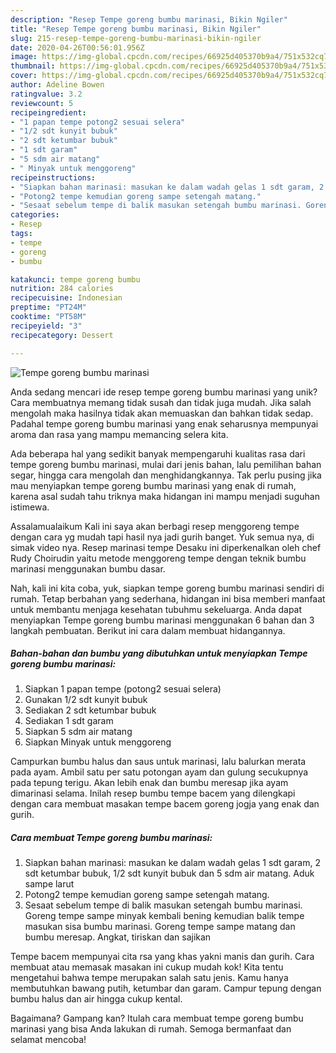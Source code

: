 ```yaml
---
description: "Resep Tempe goreng bumbu marinasi, Bikin Ngiler"
title: "Resep Tempe goreng bumbu marinasi, Bikin Ngiler"
slug: 215-resep-tempe-goreng-bumbu-marinasi-bikin-ngiler
date: 2020-04-26T00:56:01.956Z
image: https://img-global.cpcdn.com/recipes/66925d405370b9a4/751x532cq70/tempe-goreng-bumbu-marinasi-foto-resep-utama.jpg
thumbnail: https://img-global.cpcdn.com/recipes/66925d405370b9a4/751x532cq70/tempe-goreng-bumbu-marinasi-foto-resep-utama.jpg
cover: https://img-global.cpcdn.com/recipes/66925d405370b9a4/751x532cq70/tempe-goreng-bumbu-marinasi-foto-resep-utama.jpg
author: Adeline Bowen
ratingvalue: 3.2
reviewcount: 5
recipeingredient:
- "1 papan tempe potong2 sesuai selera"
- "1/2 sdt kunyit bubuk"
- "2 sdt ketumbar bubuk"
- "1 sdt garam"
- "5 sdm air matang"
- " Minyak untuk menggoreng"
recipeinstructions:
- "Siapkan bahan marinasi: masukan ke dalam wadah gelas 1 sdt garam, 2 sdt ketumbar bubuk, 1/2 sdt kunyit bubuk dan 5 sdm air matang. Aduk sampe larut"
- "Potong2 tempe kemudian goreng sampe setengah matang."
- "Sesaat sebelum tempe di balik masukan setengah bumbu marinasi. Goreng tempe sampe minyak kembali bening kemudian balik tempe masukan sisa bumbu marinasi. Goreng tempe sampe matang dan bumbu meresap. Angkat, tiriskan dan sajikan"
categories:
- Resep
tags:
- tempe
- goreng
- bumbu

katakunci: tempe goreng bumbu 
nutrition: 284 calories
recipecuisine: Indonesian
preptime: "PT24M"
cooktime: "PT58M"
recipeyield: "3"
recipecategory: Dessert

---
```



![Tempe goreng bumbu marinasi](https://img-global.cpcdn.com/recipes/66925d405370b9a4/751x532cq70/tempe-goreng-bumbu-marinasi-foto-resep-utama.jpg)

Anda sedang mencari ide resep tempe goreng bumbu marinasi yang unik? Cara membuatnya memang tidak susah dan tidak juga mudah. Jika salah mengolah maka hasilnya tidak akan memuaskan dan bahkan tidak sedap. Padahal tempe goreng bumbu marinasi yang enak seharusnya mempunyai aroma dan rasa yang mampu memancing selera kita.

Ada beberapa hal yang sedikit banyak mempengaruhi kualitas rasa dari tempe goreng bumbu marinasi, mulai dari jenis bahan, lalu pemilihan bahan segar, hingga cara mengolah dan menghidangkannya. Tak perlu pusing jika mau menyiapkan tempe goreng bumbu marinasi yang enak di rumah, karena asal sudah tahu triknya maka hidangan ini mampu menjadi suguhan istimewa.

Assalamualaikum Kali ini saya akan berbagi resep menggoreng tempe dengan cara yg mudah tapi hasil nya jadi gurih banget. Yuk semua nya, di simak video nya. Resep marinasi tempe Desaku ini diperkenalkan oleh chef Rudy Choirudin yaitu metode menggoreng tempe dengan teknik bumbu marinasi menggunakan bumbu dasar.


Nah, kali ini kita coba, yuk, siapkan tempe goreng bumbu marinasi sendiri di rumah. Tetap berbahan yang sederhana, hidangan ini bisa memberi manfaat untuk membantu menjaga kesehatan tubuhmu sekeluarga. Anda dapat menyiapkan Tempe goreng bumbu marinasi menggunakan 6 bahan dan 3 langkah pembuatan. Berikut ini cara dalam membuat hidangannya.

<!--inarticleads1-->

##### Bahan-bahan dan bumbu yang dibutuhkan untuk menyiapkan Tempe goreng bumbu marinasi:

1. Siapkan 1 papan tempe (potong2 sesuai selera)
1. Gunakan 1/2 sdt kunyit bubuk
1. Sediakan 2 sdt ketumbar bubuk
1. Sediakan 1 sdt garam
1. Siapkan 5 sdm air matang
1. Siapkan  Minyak untuk menggoreng


Campurkan bumbu halus dan saus untuk marinasi, lalu balurkan merata pada ayam. Ambil satu per satu potongan ayam dan gulung secukupnya pada tepung terigu. Akan lebih enak dan bumbu meresap jika ayam dimarinasi selama. Inilah resep bumbu tempe bacem yang dilengkapi dengan cara membuat masakan tempe bacem goreng jogja yang enak dan gurih. 

<!--inarticleads2-->

##### Cara membuat Tempe goreng bumbu marinasi:

1. Siapkan bahan marinasi: masukan ke dalam wadah gelas 1 sdt garam, 2 sdt ketumbar bubuk, 1/2 sdt kunyit bubuk dan 5 sdm air matang. Aduk sampe larut
1. Potong2 tempe kemudian goreng sampe setengah matang.
1. Sesaat sebelum tempe di balik masukan setengah bumbu marinasi. Goreng tempe sampe minyak kembali bening kemudian balik tempe masukan sisa bumbu marinasi. Goreng tempe sampe matang dan bumbu meresap. Angkat, tiriskan dan sajikan


Tempe bacem mempunyai cita rsa yang khas yakni manis dan gurih. Cara membuat atau memasak masakan ini cukup mudah kok! Kita tentu mengetahui bahwa tempe merupakan salah satu jenis. Kamu hanya membutuhkan bawang putih, ketumbar dan garam. Campur tepung dengan bumbu halus dan air hingga cukup kental. 

Bagaimana? Gampang kan? Itulah cara membuat tempe goreng bumbu marinasi yang bisa Anda lakukan di rumah. Semoga bermanfaat dan selamat mencoba!
